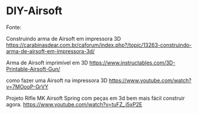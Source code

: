 # DIY-Airsoft


Fonte:

Construindo arma de Airsoft em impressora 3D
https://carabinasdear.com.br/caforum/index.php?/topic/13263-construindo-arma-de-airsoft-em-impressora-3d/

Arma de Airsoft imprimível em 3D
https://www.instructables.com/3D-Printable-Airsoft-Gun/

como fazer uma Airsoft na impressora 3D
https://www.youtube.com/watch?v=7MOooP-GrVY

Projeto Rifle MK Airsoft Spring com peças em 3d bem mais fácil construir agora.
https://www.youtube.com/watch?v=tuFZ_j5xP2E
